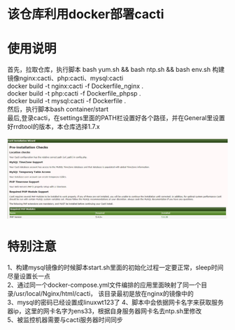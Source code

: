 # 该仓库利用docker部署cacti
# 使用说明
首先，拉取仓库，执行脚本
bash yum.sh && bash ntp.sh && bash env.sh
构建镜像nginx:cacti、php:cacti、mysql:cacti   
docker build -t nginx:cacti -f Dockerfile_nginx .   
docker build -t php:cacti -f Dockerfile_phpsp .     
docker build -t mysql:cacti -f Dockerfile .    
然后，执行脚本bash container/start   
最后,登录cacti，在settings里面的PATH栏设置好各个路径，并在General里设置好rrdtool的版本，本仓库选择1.7.x

![效果图](https://github.com/linuxwt/cacti_docker/blob/master/jiemian.jpg)

# 特别注意
1、构建mysql镜像的时候脚本start.sh里面的初始化过程一定要正常，sleep时间尽量设置长一点   
2、通过同一个docker-compose.yml文件编排的应用里面映射了同一个目录/usr/local/Nginx/html/cacti，
该目录最初是放在nginx的镜像中的   
3、mysql的密码已经设置成linuxwt123了
4、脚本中会依据网卡名字来获取服务器ip，这里的网卡名字为ens33，根据自身服务器网卡名去ntp.sh里修改  
5、被监控机器需要与cacti服务器时间同步
